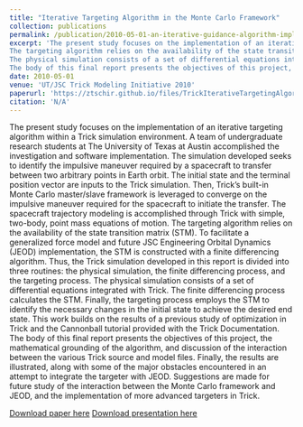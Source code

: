 ```yaml
---
title: "Iterative Targeting Algorithm in the Monte Carlo Framework"
collection: publications
permalink: /publication/2010-05-01-an-iterative-guidance-algorithm-implementation-in-trick-using-jeod
excerpt: 'The present study focuses on the implementation of an iterative targeting algorithm within a Trick simulation environment. A team of undergraduate research students at The University of Texas at Austin accomplished the investigation and software implementation. The simulation developed seeks to identify the impulsive maneuver required by a spacecraft to transfer between two arbitrary points in Earth orbit. The initial state and the terminal position vector are inputs to the Trick simulation. Then, Trick’s built-in Monte Carlo master/slave framework is leveraged to converge on the impulsive maneuver required for the spacecraft to initiate the transfer. The spacecraft trajectory modeling is accomplished through Trick with simple, two-body, point mass equations of motion.
The targeting algorithm relies on the availability of the state transition matrix (STM). To facilitate a generalized force model and future JSC Engineering Orbital Dynamics (JEOD) implementation, the STM is constructed with a finite differencing algorithm. Thus, the Trick simulation developed in this report is divided into three routines: the physical simulation, the finite differencing process, and the targeting process.
The physical simulation consists of a set of differential equations integrated with Trick. The finite differencing process calculates the STM. Finally, the targeting process employs the STM to identify the necessary changes in the initial state to achieve the desired end state. This work builds on the results of a previous study of optimization in Trick and the Cannonball tutorial provided with the Trick Documentation.
The body of this final report presents the objectives of this project, the mathematical grounding of the algorithm, and discussion of the interaction between the various Trick source and model files. Finally, the results are illustrated, along with some of the major obstacles encountered in an attempt to integrate the targeter with JEOD. Suggestions are made for future study of the interaction between the Monte Carlo framework and JEOD, and the implementation of more advanced targeters in Trick.'
date: 2010-05-01
venue: 'UT/JSC Trick Modeling Initiative 2010'
paperurl: 'https://ztschir.github.io/files/TrickIterativeTargetingAlgorithmInTheMonteCarloFrameworkReport.pdf'
citation: 'N/A'
---
```

The present study focuses on the implementation of an iterative targeting algorithm within a Trick simulation environment. A team of undergraduate research students at The University of Texas at Austin accomplished the investigation and software implementation. The simulation developed seeks to identify the impulsive maneuver required by a spacecraft to transfer between two arbitrary points in Earth orbit. The initial state and the terminal position vector are inputs to the Trick simulation. Then, Trick’s built-in Monte Carlo master/slave framework is leveraged to converge on the impulsive maneuver required for the spacecraft to initiate the transfer. The spacecraft trajectory modeling is accomplished through Trick with simple, two-body, point mass equations of motion.
The targeting algorithm relies on the availability of the state transition matrix (STM). To facilitate a generalized force model and future JSC Engineering Orbital Dynamics (JEOD) implementation, the STM is constructed with a finite differencing algorithm. Thus, the Trick simulation developed in this report is divided into three routines: the physical simulation, the finite differencing process, and the targeting process.
The physical simulation consists of a set of differential equations integrated with Trick. The finite differencing process calculates the STM. Finally, the targeting process employs the STM to identify the necessary changes in the initial state to achieve the desired end state. This work builds on the results of a previous study of optimization in Trick and the Cannonball tutorial provided with the Trick Documentation.
The body of this final report presents the objectives of this project, the mathematical grounding of the algorithm, and discussion of the interaction between the various Trick source and model files. Finally, the results are illustrated, along with some of the major obstacles encountered in an attempt to integrate the targeter with JEOD. Suggestions are made for future study of the interaction between the Monte Carlo framework and JEOD, and the implementation of more advanced targeters in Trick.

[Download paper here](https://ztschir.github.io/files/TrickIterativeTargetingAlgorithmInTheMonteCarloFrameworkReport.pdf)
[Download presentation here](https://ztschir.github.io/files/TrickIterativeTargetingAlgorithmInTheMonteCarloFrameworkPresentation.pptx)

